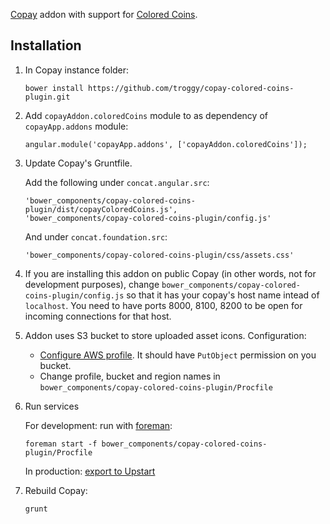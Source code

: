 [Copay](https://github.com/bitpay/copay) addon with support for [Colored Coins](http://coloredcoins.org).

## Installation

1. In Copay instance folder:

    ````
    bower install https://github.com/troggy/copay-colored-coins-plugin.git
    ````

2. Add ``copayAddon.coloredCoins`` module to as dependency of ``copayApp.addons`` module:

     ````
     angular.module('copayApp.addons', ['copayAddon.coloredCoins']);
     ````

3. Update Copay's Gruntfile.
    
    Add the following under ``concat.angular.src``:

    ````
    'bower_components/copay-colored-coins-plugin/dist/copayColoredCoins.js',
    'bower_components/copay-colored-coins-plugin/config.js'
    ````
    
    And under ``concat.foundation.src``:
    
    ````
    'bower_components/copay-colored-coins-plugin/css/assets.css'
    ````
4. If you are installing this addon on public Copay (in other words, not for development purposes), change
``bower_components/copay-colored-coins-plugin/config.js`` so that it has your copay's host name intead of ``localhost``.
You need to have ports 8000, 8100, 8200 to be open for incoming connections for that host.

5. Addon uses S3 bucket to store uploaded asset icons. Configuration:
   - [Configure AWS profile](http://docs.aws.amazon.com/AWSJavaScriptSDK/guide/node-configuring.html). It should have ``PutObject`` permission on you bucket.
   - Change profile, bucket and region names in ``bower_components/copay-colored-coins-plugin/Procfile``
6. Run services

   For development: run with [foreman](http://ddollar.github.io/foreman/):
   
    ````
    foreman start -f bower_components/copay-colored-coins-plugin/Procfile
    ````

   In production: [export to Upstart](http://ddollar.github.io/foreman/#EXPORTING)

5. Rebuild Copay:

    ````
    grunt
    ````
